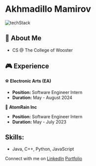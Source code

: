 # Akhmadillo Mamirov
![techStack](https://github.com/akhmadmamirov/akhmadmamirov/assets/105142060/04914f33-870e-4fd1-9913-be4aff89f716)

## 🐳 About Me
- CS @ The College of Wooster
  
## 🎮 Experience
⚽ **Electronic Arts (EA)**
   - **Position:** Software Engineer Intern
   - **Duration:** May - August 2024

🌟 **AtomRain Inc**
   - **Position:** Software Engineer Intern
   - **Duration:** May - July 2023

## Skills:
- Java, C++, Python, JavaScript 

Connect with me on [LinkedIn](https://www.linkedin.com/in/akhmadillomamirov/)
[Portfolio](https://goakhmad.com)
